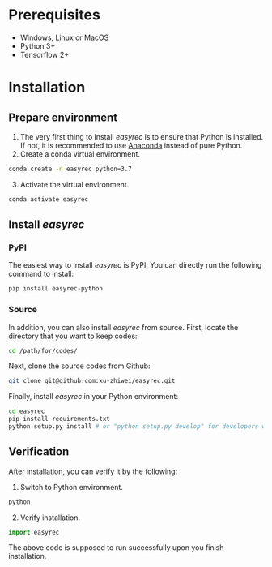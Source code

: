 # Prerequisites

* Windows, Linux or MacOS
* Python 3+
* Tensorflow 2+

# Installation

## Prepare environment

1. The very first thing to install *easyrec* is to ensure that Python is installed. If not, it is recommended to
   use [Anaconda](https://www.anaconda.com/) instead of pure Python.
2. Create a conda virtual environment.

```bash
conda create -n easyrec python=3.7
```

3. Activate the virtual environment.

```bash
conda activate easyrec
```

## Install *easyrec*

### PyPI

The easiest way to install *easyrec* is PyPI. You can directly run the following command to install:

```bash
pip install easyrec-python
```

### Source

In addition, you can also install *easyrec* from source. First, locate the directory that you want to keep codes:

```bash
cd /path/for/codes/
```

Next, clone the source codes from Github:

```bash
git clone git@github.com:xu-zhiwei/easyrec.git
```

Finally, install *easyrec* in your Python environment:

```bash
cd easyrec
pip install requirements.txt
python setup.py install # or "python setup.py develop" for developers who wants to modify the codes
```

## Verification

After installation, you can verify it by the following:

1. Switch to Python environment.

```bash
python
```

2. Verify installation.

```python
import easyrec
```

The above code is supposed to run successfully upon you finish installation.
